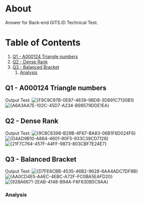 # About
Answer for Back-end GITS.ID Technical Test.

# Table of Contents
1. [Q1 - A000124 Triangle numbers](#q1---a000124-triangle-numbers)
2. [Q2 - Dense Rank](#q2---dense-rank)
3. [Q3 - Balanced Bracket](#q3---balanced-bracket)
    1. [Analysis](#analysis)
   

## Q1 - A000124 Triangle numbers
Output Test:
![{F9C9C97B-0E87-4639-9BD8-3D891C7130B1}](https://github.com/user-attachments/assets/b7dfd42e-7e06-4dc4-816f-cbdffbc52baa)
![{A6A3AA7E-102C-45D7-A234-B98579DDE1EA}](https://github.com/user-attachments/assets/d72ad70c-dee4-4b4e-b448-4f94bf2e1cf1)

## Q2 - Dense Rank
Output Test:
![{9C8C6398-B29B-4F67-BA83-06B1F6D024F6}](https://github.com/user-attachments/assets/5b54f4db-cfff-4c9f-b7b1-44d7544e6787)
![{D4AD9B10-A884-4601-90F5-933C39CD7128}](https://github.com/user-attachments/assets/71a65571-add0-4d5e-b605-8011b68318bb)
![{21F7C764-457F-44FF-9873-803CBF7E24E7}](https://github.com/user-attachments/assets/4e794ff9-f8de-45f6-82f3-45f639f93503)

## Q3 - Balanced Bracket
Output Test:
![{D7FE6CBB-4535-46B2-9628-6AA4ADC7DF8B}](https://github.com/user-attachments/assets/c6f0e665-e2a3-4b0f-bbae-68ed09d6e1d5)
![{AA0CD4E5-AAEC-4EBC-A72F-FC0BA5EAFD20}](https://github.com/user-attachments/assets/295c848c-37b6-4e0b-b687-03f99e2aa36f)
![{928A6671-2EAB-4148-B94A-F6F630B5C9AA}](https://github.com/user-attachments/assets/aacc3907-1bee-49f0-b652-1e1fe3d6273b)

### Analysis
